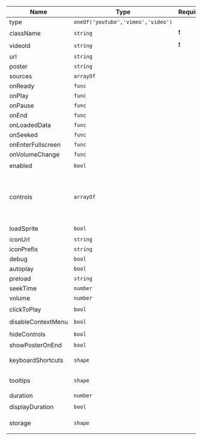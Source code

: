 |Name|Type|Required|Default|Description|
|----|----|----|----|----|
|type|`oneOf('youtube','vimeo','video')`||`'youtube'`||
|className|`string`|❗️|`'react-plyr'`||
|videoId|`string`|❗️|||
|url|`string`||||
|poster|`string`||||
|sources|`arrayOf`||||
|onReady|`func`||||
|onPlay|`func`||||
|onPause|`func`||||
|onEnd|`func`||||
|onLoadedData|`func`||||
|onSeeked|`func`||||
|onEnterFullscreen|`func`||||
|onVolumeChange|`func`||||
|enabled|`bool`||☑️`true `||
|controls|`arrayOf`||`['play-large', 'play', 'progress', 'current-time', 'mute', 'volume', 'captions', 'fullscreen']`||
|loadSprite|`bool`||☑️`true `||
|iconUrl|`string`||`null`||
|iconPrefix|`string`||`'plyr'`||
|debug|`bool`||`false`||
|autoplay|`bool`||`false`||
|preload|`string`||||
|seekTime|`number`||`10`||
|volume|`number`||`5`||
|clickToPlay|`bool`||☑️`true `||
|disableContextMenu|`bool`||☑️`true `||
|hideControls|`bool`||☑️`true `||
|showPosterOnEnd|`bool`||`false`||
|keyboardShortcuts|`shape`||`{  focused: true,  global: false}`||
|tooltips|`shape`||`{  controls: false,  seek: true}`||
|duration|`number`||`null`||
|displayDuration|`bool`||☑️`true `||
|storage|`shape`||`{  enabled: true,  key: 'plyr_volume'}`||
